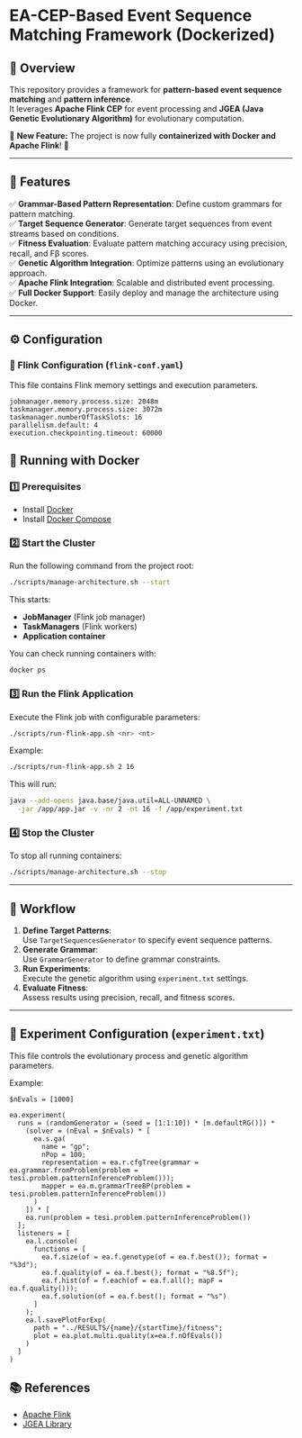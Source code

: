 # EA-CEP-Based Event Sequence Matching Framework (Dockerized)

## 🚀 Overview

This repository provides a framework for **pattern-based event sequence matching** and **pattern inference**.  
It leverages **Apache Flink CEP** for event processing and **JGEA (Java Genetic Evolutionary Algorithm)** for evolutionary computation.  

🔹 **New Feature:** The project is now fully **containerized with Docker and Apache Flink**! 🎉  

---

## 📌 Features

✅ **Grammar-Based Pattern Representation**: Define custom grammars for pattern matching.  
✅ **Target Sequence Generator**: Generate target sequences from event streams based on conditions.  
✅ **Fitness Evaluation**: Evaluate pattern matching accuracy using precision, recall, and Fβ scores.  
✅ **Genetic Algorithm Integration**: Optimize patterns using an evolutionary approach.  
✅ **Apache Flink Integration**: Scalable and distributed event processing.  
✅ **Full Docker Support**: Easily deploy and manage the architecture using Docker.  

---

## ⚙️ Configuration

### **🔹 Flink Configuration (`flink-conf.yaml`)**
This file contains Flink memory settings and execution parameters.

```properties
jobmanager.memory.process.size: 2048m
taskmanager.memory.process.size: 3072m
taskmanager.numberOfTaskSlots: 16
parallelism.default: 4
execution.checkpointing.timeout: 60000
```

## 🐳 Running with Docker

### **1️⃣ Prerequisites**
- Install [Docker](https://www.docker.com/)
- Install [Docker Compose](https://docs.docker.com/compose/)

### **2️⃣ Start the Cluster**
Run the following command from the project root:
```sh
./scripts/manage-architecture.sh --start
```
This starts:
- **JobManager** (Flink job manager)
- **TaskManagers** (Flink workers)
- **Application container**

You can check running containers with:
```sh
docker ps
```

### **3️⃣ Run the Flink Application**
Execute the Flink job with configurable parameters:
```sh
./scripts/run-flink-app.sh <nr> <nt>
```
Example:
```sh
./scripts/run-flink-app.sh 2 16
```
This will run:
```sh
java --add-opens java.base/java.util=ALL-UNNAMED \
  -jar /app/app.jar -v -nr 2 -nt 16 -f /app/experiment.txt
```

### **4️⃣ Stop the Cluster**
To stop all running containers:
```sh
./scripts/manage-architecture.sh --stop
```

---

## 🔬 Workflow

1. **Define Target Patterns**:  
   Use `TargetSequencesGenerator` to specify event sequence patterns.
2. **Generate Grammar**:  
   Use `GrammarGenerator` to define grammar constraints.
3. **Run Experiments**:  
   Execute the genetic algorithm using `experiment.txt` settings.
4. **Evaluate Fitness**:  
   Assess results using precision, recall, and fitness scores.

---

## 🔬 Experiment Configuration (`experiment.txt`)

This file controls the evolutionary process and genetic algorithm parameters.

Example:
```text
$nEvals = [1000]

ea.experiment(
  runs = (randomGenerator = (seed = [1:1:10]) * [m.defaultRG()]) *
    (solver = (nEval = $nEvals) * [
      ea.s.ga(
        name = "gp";
        nPop = 100;
        representation = ea.r.cfgTree(grammar = ea.grammar.fromProblem(problem = tesi.problem.patternInferenceProblem()));
        mapper = ea.m.grammarTreeBP(problem = tesi.problem.patternInferenceProblem())
      )
    ]) * [
    ea.run(problem = tesi.problem.patternInferenceProblem())
  ];
  listeners = [
    ea.l.console(
      functions = [
        ea.f.size(of = ea.f.genotype(of = ea.f.best()); format = "%3d");
        ea.f.quality(of = ea.f.best(); format = "%8.5f");
        ea.f.hist(of = f.each(of = ea.f.all(); mapF = ea.f.quality()));
        ea.f.solution(of = ea.f.best(); format = "%s")
      ]
    );
    ea.l.savePlotForExp(
      path = "../RESULTS/{name}/{startTime}/fitness";
      plot = ea.plot.multi.quality(x=ea.f.nOfEvals())
    )
  ]
)
```

## 📚 References
- [Apache Flink](https://flink.apache.org/)
- [JGEA Library](https://github.com/ericmedvet/jgea)
